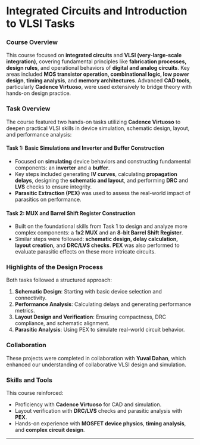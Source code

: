 # Integrated Circuits and Introduction to VLSI Tasks

### Course Overview
This course focused on **integrated circuits** and **VLSI (very-large-scale integration)**, covering fundamental principles like **fabrication processes, design rules**, and operational behaviors of **digital and analog circuits**. Key areas included **MOS transistor operation, combinational logic, low power design**, **timing analysis**, and **memory architectures**. Advanced **CAD tools**, particularly **Cadence Virtuoso**, were used extensively to bridge theory with hands-on design practice.

### Task Overview
The course featured two hands-on tasks utilizing **Cadence Virtuoso** to deepen practical VLSI skills in device simulation, schematic design, layout, and performance analysis:

#### Task 1: Basic Simulations and Inverter and Buffer Construction
- Focused on **simulating** device behaviors and constructing fundamental components: an **inverter** and a **buffer**.
- Key steps included generating **IV curves**, calculating **propagation delays**, designing the **schematic and layout**, and performing **DRC** and **LVS** checks to ensure integrity.
- **Parasitic Extraction (PEX)** was used to assess the real-world impact of parasitics on performance.

#### Task 2: MUX and Barrel Shift Register Construction
- Built on the foundational skills from Task 1 to design and analyze more complex components: a **1x2 MUX** and an **8-bit Barrel Shift Register**.
- Similar steps were followed: **schematic design, delay calculation, layout creation,** and **DRC/LVS checks**. **PEX** was also performed to evaluate parasitic effects on these more intricate circuits.

### Highlights of the Design Process
Both tasks followed a structured approach:
1. **Schematic Design**: Starting with basic device selection and connectivity.
2. **Performance Analysis**: Calculating delays and generating performance metrics.
3. **Layout Design and Verification**: Ensuring compactness, DRC compliance, and schematic alignment.
4. **Parasitic Analysis**: Using PEX to simulate real-world circuit behavior.

### Collaboration
These projects were completed in collaboration with **Yuval Dahan**, which enhanced our understanding of collaborative VLSI design and simulation.

### Skills and Tools
This course reinforced:
- Proficiency with **Cadence Virtuoso** for CAD and simulation.
- Layout verification with **DRC/LVS** checks and parasitic analysis with **PEX**.
- Hands-on experience with **MOSFET device physics**, **timing analysis**, and **complex circuit design**.

---
